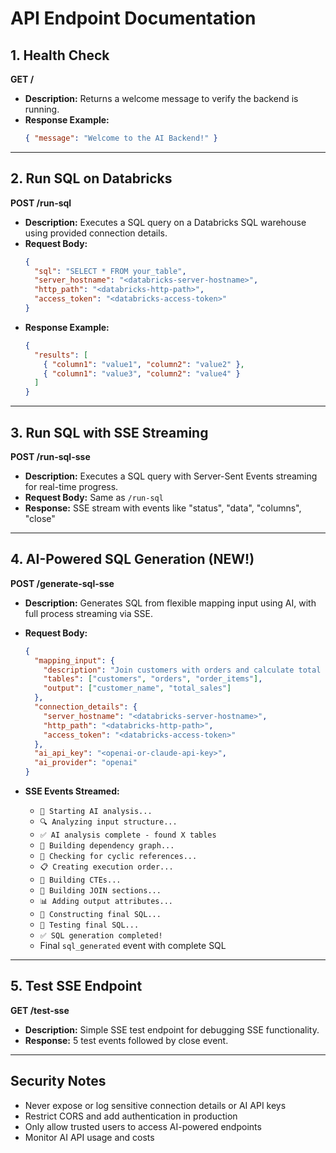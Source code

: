 # API Endpoint Documentation

## 1. Health Check

**GET /**

- **Description:** Returns a welcome message to verify the backend is running.
- **Response Example:**
  ```json
  { "message": "Welcome to the AI Backend!" }
  ```

---

## 2. Run SQL on Databricks

**POST /run-sql**

- **Description:** Executes a SQL query on a Databricks SQL warehouse using provided connection details.
- **Request Body:**
  ```json
  {
    "sql": "SELECT * FROM your_table",
    "server_hostname": "<databricks-server-hostname>",
    "http_path": "<databricks-http-path>",
    "access_token": "<databricks-access-token>"
  }
  ```
- **Response Example:**
  ```json
  {
    "results": [
      { "column1": "value1", "column2": "value2" },
      { "column1": "value3", "column2": "value4" }
    ]
  }
  ```

---

## 3. Run SQL with SSE Streaming

**POST /run-sql-sse**

- **Description:** Executes a SQL query with Server-Sent Events streaming for real-time progress.
- **Request Body:** Same as `/run-sql`
- **Response:** SSE stream with events like "status", "data", "columns", "close"

---

## 4. AI-Powered SQL Generation (NEW!)

**POST /generate-sql-sse**

- **Description:** Generates SQL from flexible mapping input using AI, with full process streaming via SSE.
- **Request Body:**

  ```json
  {
    "mapping_input": {
      "description": "Join customers with orders and calculate total sales",
      "tables": ["customers", "orders", "order_items"],
      "output": ["customer_name", "total_sales"]
    },
    "connection_details": {
      "server_hostname": "<databricks-server-hostname>",
      "http_path": "<databricks-http-path>",
      "access_token": "<databricks-access-token>"
    },
    "ai_api_key": "<openai-or-claude-api-key>",
    "ai_provider": "openai"
  }
  ```

- **SSE Events Streamed:**
  - `🤖 Starting AI analysis...`
  - `🔍 Analyzing input structure...`
  - `✅ AI analysis complete - found X tables`
  - `🔗 Building dependency graph...`
  - `🔄 Checking for cyclic references...`
  - `📋 Creating execution order...`
  - `📝 Building CTEs...`
  - `🔗 Building JOIN sections...`
  - `📊 Adding output attributes...`
  - `🔧 Constructing final SQL...`
  - `🧪 Testing final SQL...`
  - `✅ SQL generation completed!`
  - Final `sql_generated` event with complete SQL

---

## 5. Test SSE Endpoint

**GET /test-sse**

- **Description:** Simple SSE test endpoint for debugging SSE functionality.
- **Response:** 5 test events followed by close event.

---

## Security Notes

- Never expose or log sensitive connection details or AI API keys
- Restrict CORS and add authentication in production
- Only allow trusted users to access AI-powered endpoints
- Monitor AI API usage and costs

